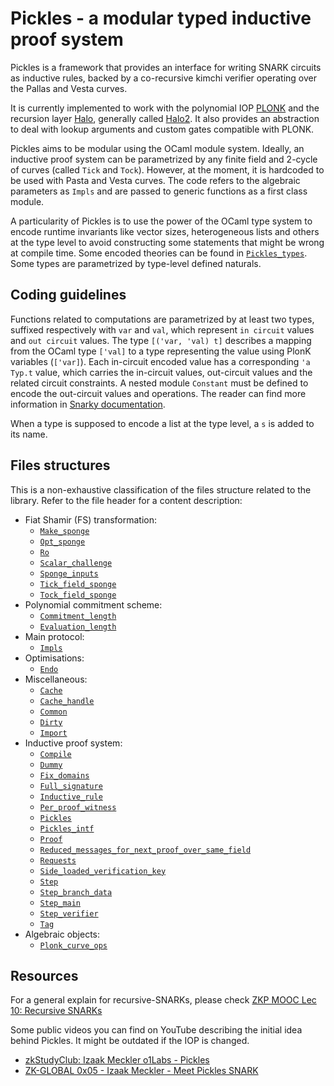 # Pickles - a modular typed inductive proof system

Pickles is a framework that provides an interface for writing SNARK circuits as
inductive rules, backed by a co-recursive kimchi verifier operating over the
Pallas and Vesta curves.

It is currently implemented to work with the polynomial IOP
[PLONK](https://eprint.iacr.org/2019/953.pdf) and the recursion layer
[Halo](https://eprint.iacr.org/2019/1021.pdf), generally called
[Halo2](https://electriccoin.co/blog/explaining-halo-2/). It also provides an
abstraction to deal with lookup arguments and custom gates compatible with
PLONK.

Pickles aims to be modular using the OCaml module system. Ideally, an inductive
proof system can be parametrized by any finite field and 2-cycle of curves
(called `Tick` and `Tock`). However, at the moment, it is hardcoded to be used
with Pasta and Vesta curves. The code refers to the algebraic parameters as
`Impls` and are passed to generic functions as a first class module.

A particularity of Pickles is to use the power of the OCaml type system to
encode runtime invariants like vector sizes, heterogeneous lists and others at
the type level to avoid constructing some statements that might be wrong at
compile time. Some encoded theories can be found in
[`Pickles_types`](../pickles_types/). Some types are parametrized by type-level
defined naturals.

## Coding guidelines

Functions related to computations are parametrized by at least two types,
suffixed respectively with `var` and `val`, which represent `in circuit` values
and `out circuit` values. The type `[('var, 'val) t]` describes a mapping from
the OCaml type `['val]` to a type representing the value using PlonK variables
(`['var]`). Each in-circuit encoded value has a corresponding `'a Typ.t` value,
which carries the in-circuit values, out-circuit values and the related circuit
constraints. A nested module `Constant` must be defined to encode the
out-circuit values and operations. The reader can find more information in
[Snarky documentation](https://github.com/o1-labs/snarky/blob/master/src/base/snark_intf.ml#L140-L153).

When a type is supposed to encode a list at the type level, a `s` is added to
its name.

## Files structures

This is a non-exhaustive classification of the files structure related to the
library. Refer to the file header for a content description:

- Fiat Shamir (FS) transformation:
  - [`Make_sponge`](make_sponge.mli)
  - [`Opt_sponge`](opt_sponge.mli)
  - [`Ro`](ro.mli)
  - [`Scalar_challenge`](scalar_challenge.mli)
  - [`Sponge_inputs`](sponge_inputs.mli)
  - [`Tick_field_sponge`](tick_field_sponge.mli)
  - [`Tock_field_sponge`](tock_field_sponge.mli)
- Polynomial commitment scheme:
  - [`Commitment_length`](commitment_length.mli)
  - [`Evaluation_length`](evaluation_length.mli)
- Main protocol:
  - [`Impls`](impls.mli)
- Optimisations:
  - [`Endo`](endo.mli)
- Miscellaneous:
  - [`Cache`](cache.mli)
  - [`Cache_handle`](cache_handle.mli)
  - [`Common`](common.mli)
  - [`Dirty`](dirty.mli)
  - [`Import`](import.mli)
- Inductive proof system:
  - [`Compile`](compile.mli)
  - [`Dummy`](dummy.mli)
  - [`Fix_domains`](fix_domains.mli)
  - [`Full_signature`](full_signature.mli)
  - [`Inductive_rule`](inductive_rule.mli)
  - [`Per_proof_witness`](per_proof_witness.mli)
  - [`Pickles`](pickles.mli)
  - [`Pickles_intf`](pickles_intf.mli)
  - [`Proof`](proof.mli)
  - [`Reduced_messages_for_next_proof_over_same_field`](reduced_messages_for_next_proof_over_same_field.mli)
  - [`Requests`](requests.mli)
  - [`Side_loaded_verification_key`](side_loaded_verification_key.mli)
  - [`Step`](step.mli)
  - [`Step_branch_data`](step_branch_data.mli)
  - [`Step_main`](step_main.mli)
  - [`Step_verifier`](step_verifier.mli)
  - [`Tag`](tag.mli)
- Algebraic objects:
  - [`Plonk_curve_ops`](plonk_curve_ops.mli)

## Resources

For a general explain for recursive-SNARKs, please check
[ZKP MOOC Lec 10: Recursive SNARKs](https://www.youtube.com/watch?v=0LW-qeVe6QI&list=PLS01nW3Rtgor_yJmQsGBZAg5XM4TSGpPs&index=10)

Some public videos you can find on YouTube describing the initial idea behind
Pickles. It might be outdated if the IOP is changed.

- [zkStudyClub: Izaak Meckler o1Labs - Pickles ](https://www.youtube.com/watch?v=kmCXdjv5oP0)
- [ZK-GLOBAL 0x05 - Izaak Meckler - Meet Pickles SNARK ](https://www.youtube.com/watch?v=nOnGOxyh7jY)

